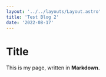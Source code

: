 ```yaml
---
layout: '../../layouts/Layout.astro'
title: 'Test Blog 2'
date: '2022-08-17'
---
```

# Title

This is my page, written in **Markdown.**
